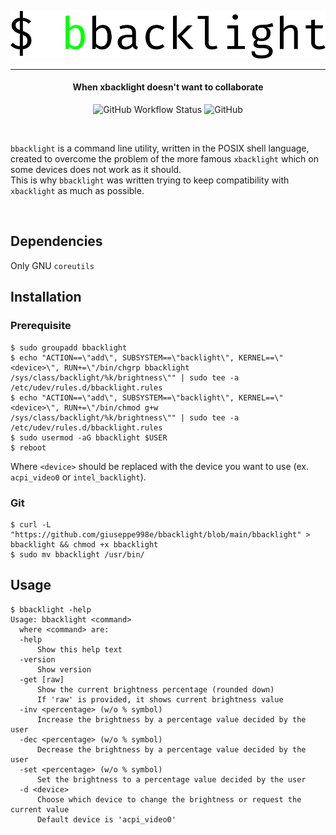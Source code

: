 <p align="center"><img alt="Logo" src="images/logo.svg"></p>
<hr>
<h4 align="center">When xbacklight doesn't want to collaborate</h4>
<p align="center"><img alt="GitHub Workflow Status" src="https://img.shields.io/github/workflow/status/giuseppe998e/bbacklight/Shellcheck?style=flat-square">  <img alt="GitHub" src="https://img.shields.io/github/license/giuseppe998e/bbacklight?style=flat-square"></p>
<br>

`bbacklight` is a command line utility, written in the POSIX shell language, created to overcome the problem of the more famous `xbacklight` which on some devices does not work as it should.  
This is why `bbacklight` was written trying to keep compatibility with `xbacklight` as much as possible.  

<br>

## Dependencies
Only GNU `coreutils`


## Installation
### Prerequisite
```shell
$ sudo groupadd bbacklight
$ echo "ACTION==\"add\", SUBSYSTEM==\"backlight\", KERNEL==\"<device>\", RUN+=\"/bin/chgrp bbacklight /sys/class/backlight/%k/brightness\"" | sudo tee -a /etc/udev/rules.d/bbacklight.rules
$ echo "ACTION==\"add\", SUBSYSTEM==\"backlight\", KERNEL==\"<device>\", RUN+=\"/bin/chmod g+w /sys/class/backlight/%k/brightness\"" | sudo tee -a /etc/udev/rules.d/bbacklight.rules
$ sudo usermod -aG bbacklight $USER
$ reboot
```
Where `<device>` should be replaced with the device you want to use (ex. `acpi_video0` or `intel_backlight`).

### Git
```shell
$ curl -L "https://github.com/giuseppe998e/bbacklight/blob/main/bbacklight" > bbacklight && chmod +x bbacklight
$ sudo mv bbacklight /usr/bin/
```


## Usage
```
$ bbacklight -help
Usage: bbacklight <command>
  where <command> are:
  -help
      Show this help text
  -version
      Show version
  -get [raw]
      Show the current brightness percentage (rounded down)
      If 'raw' is provided, it shows current brightness value
  -inv <percentage> (w/o % symbol)
      Increase the brightness by a percentage value decided by the user
  -dec <percentage> (w/o % symbol)
      Decrease the brightness by a percentage value decided by the user
  -set <percentage> (w/o % symbol)
      Set the brightness to a percentage value decided by the user
  -d <device>
      Choose which device to change the brightness or request the current value
      Default device is 'acpi_video0'
```
